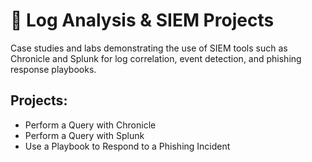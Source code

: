 # 🧾 Log Analysis & SIEM Projects

Case studies and labs demonstrating the use of SIEM tools such as Chronicle and Splunk for log correlation, event detection, and phishing response playbooks.

## Projects:
- Perform a Query with Chronicle
- Perform a Query with Splunk
- Use a Playbook to Respond to a Phishing Incident
